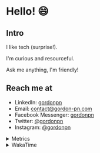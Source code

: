 # Hello! 😄

## Intro

I like tech (surprise!).

I'm curious and resourceful.

Ask me anything, I'm friendly!

## Reach me at

- LinkedIn: [gordonpn](https://www.linkedin.com/in/gordonpn/)
- Email: [contact@gordon-pn.com](mailto:contact@gordon-pn.com)
- Facebook Messenger: [gordonpn](https://www.messenger.com/t/Gordonpn)
- Twitter: [@gordonpn](https://twitter.com/Gordonpn)
- Instagram: [@gordonpn](https://www.instagram.com/gordonpn/)

<details>
  <summary>Metrics</summary>

  <img align="center" src="https://github.com/gordonpn/gordonpn/blob/master/github-metrics.svg" alt="GitHub Metrics">

</details>

<details>
  <summary>WakaTime</summary>

  <!--START_SECTION:waka-->
📊 **This Week I Spent My Time On** 

```text
💬 Programming Languages: 
Java                     8 hrs 52 mins       ███████████████░░░░░░░░░░   61.20 % 
Brazil Dependency Config 3 hrs 2 mins        █████░░░░░░░░░░░░░░░░░░░░   20.99 % 
XML                      1 hr                ██░░░░░░░░░░░░░░░░░░░░░░░   06.96 % 
TypeScript               43 mins             █░░░░░░░░░░░░░░░░░░░░░░░░   05.05 % 
Bash                     19 mins             █░░░░░░░░░░░░░░░░░░░░░░░░   02.20 % 

🔥 Editors: 
IntelliJ IDEA            13 hrs 42 mins      ████████████████████████░   94.56 % 
Cursor                   28 mins             █░░░░░░░░░░░░░░░░░░░░░░░░   03.26 % 
VS Code                  18 mins             █░░░░░░░░░░░░░░░░░░░░░░░░   02.18 % 
```


 Last Updated on 27/10/2024 16:25:35 UTC
<!--END_SECTION:waka-->
</details>
